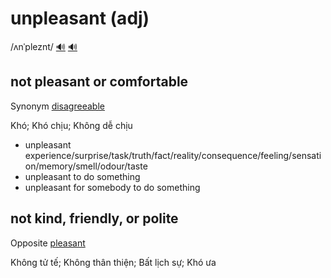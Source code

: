 # unpleasant (adj)

/ʌnˈpleznt/ [🔊](https://www.oxfordlearnersdictionaries.com/media/english/uk_pron/u/unp/unple/unpleasant__gb_1.mp3) [🔊](https://www.oxfordlearnersdictionaries.com/media/english/us_pron/u/unp/unple/unpleasant__us_1.mp3)

## not pleasant or comfortable

Synonym [disagreeable]()

Khó; Khó chịu; Không dễ chịu

- unpleasant experience/surprise/task/truth/fact/reality/consequence/feeling/sensation/memory/smell/odour/taste
- unpleasant to do something
- unpleasant for somebody to do something

## not kind, friendly, or polite

Opposite [pleasant](../p/pleasant-adj.md#friendly-and-polite)

Không tử tế; Không thân thiện; Bất lịch sự; Khó ưa